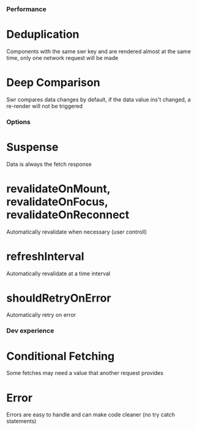 ### Performance 

# Deduplication 

Components with the same swr key and are rendered almost at the same time, only one network request will be made  

# Deep Comparison 

Swr compares data changes by default, if the data value ins't changed, a re-render will not be triggered

### Options 

# Suspense 

Data is always the fetch response

# revalidateOnMount, revalidateOnFocus, revalidateOnReconnect

Automatically revalidate when necessary (user controll)

# refreshInterval 

Automatically revalidate at a time interval

# shouldRetryOnError 

Automatically retry on error 

### Dev experience 
# Conditional Fetching 

Some fetches may need a value that another request provides

# Error 

Errors are easy to handle and can make code cleaner (no try catch statements)